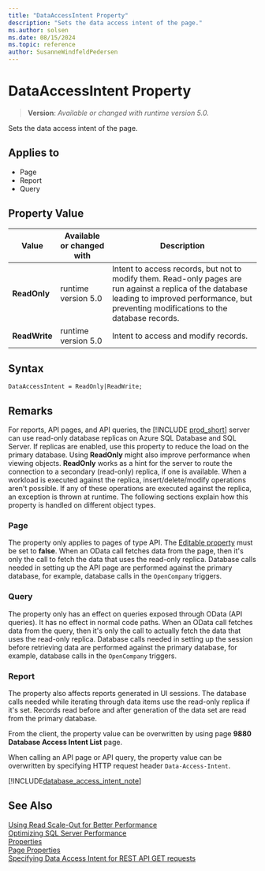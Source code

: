 ```yaml
---
title: "DataAccessIntent Property"
description: "Sets the data access intent of the page."
ms.author: solsen
ms.date: 08/15/2024
ms.topic: reference
author: SusanneWindfeldPedersen
---
```

[//]: # (START>DO_NOT_EDIT)
[//]: # (IMPORTANT:Do not edit any of the content between here and the END>DO_NOT_EDIT.)
[//]: # (Any modifications should be made in the .xml files in the ModernDev repo.)
# DataAccessIntent Property
> **Version**: _Available or changed with runtime version 5.0._

Sets the data access intent of the page.

## Applies to
-   Page
-   Report
-   Query

## Property Value

|Value|Available or changed with|Description|
|-----------|-----------|---------------------------------------|
|**ReadOnly**|runtime version 5.0|Intent to access records, but not to modify them. Read-only pages are run against a replica of the database leading to improved performance, but preventing modifications to the database records.|
|**ReadWrite**|runtime version 5.0|Intent to access and modify records.|

[//]: # (IMPORTANT: END>DO_NOT_EDIT)

## Syntax

```AL
DataAccessIntent = ReadOnly|ReadWrite;
```

## Remarks  

For reports, API pages, and API queries, the [!INCLUDE [prod_short](../includes/prod_short.md)] server can use read-only database replicas on Azure SQL Database and SQL Server. If replicas are enabled, use this property to reduce the load on the primary database. Using **ReadOnly** might also improve performance when viewing objects. **ReadOnly** works as a hint for the server to route the connection to a secondary (read-only) replica, if one is available. When a workload is executed against the replica, insert/delete/modify operations aren't possible. If any of these operations are executed against the replica, an exception is thrown at runtime. The following sections explain how this property is handled on different object types.

### Page

The property only applies to pages of type API. The [Editable property](devenv-editable-property.md) must be set to **false**. When an OData call fetches data from the page, then it's only the call to fetch the data that uses the read-only replica. Database calls needed in setting up the API page are performed against the primary database, for example, database calls in the `OpenCompany` triggers.

### Query

The property only has an effect on queries exposed through OData (API queries). It has no effect in normal code paths. When an OData call fetches data from the query, then it's only the call to actually fetch the data that uses the read-only replica. Database calls needed in setting up the session before retrieving data are performed against the primary database, for example, database calls in the `OpenCompany` triggers.

### Report

The property also affects reports generated in UI sessions. The database calls needed while iterating through data items use the read-only replica if it's set. Records read before and after generation of the data set are read from the primary database.

From the client, the property value can be overwritten by using page **9880 Database Access Intent List** page.

When calling an API page or API query, the property value can be overwritten by specifying HTTP request header `Data-Access-Intent`. 

[!INCLUDE[database_access_intent_note](../../includes/include-database-access-intent-note.md)]

## See Also  

[Using Read Scale-Out for Better Performance](../../administration/database-read-scale-out-overview.md)  
[Optimizing SQL Server Performance](../../administration/optimize-sql-server-performance.md)  
[Properties](devenv-properties.md)   
[Page Properties](./devenv-properties.md)  
[Specifying Data Access Intent for REST API GET requests](../devenv-connect-apps-tips.md#DataAccessIntent)  
